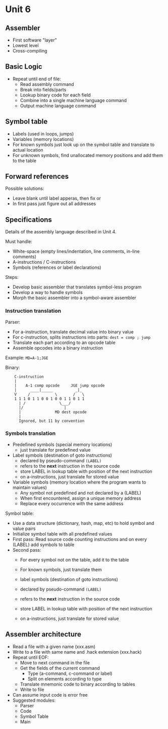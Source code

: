 # Unit 6

## Assembler

- First software "layer"
- Lowest level
- Cross-compiling

## Basic Logic

- Repeat until end of file:
    - Read assembly command
    - Break into fields/parts
    - Lookup binary code for each field
    - Combine into a single machine language command
    - Output machine language command

## Symbol table

- Labels (used in loops, jumps)
- Variables (memory locations)
- For known symbols just look up on the symbol table and translate to actual location
- For unknown symbols, find unallocated memory positions and add them to the table

## Forward references

Possible solutions:
- Leave blank until label apperas, then fix or
- In first pass just figure out all addresses

## Specifications

Details of the assembly language described in Unit 4.

Must handle:
- White-space (empty lines/indentation, line comments, in-line comments)
- A-instructions / C-instructions
- Symbols (references or label declarations)

Steps:
- Develop basic assembler that translates symbol-less program
- Develop a way to handle symbols
- Morph the basic assembler into a symbol-aware assembler

### Instruction translation

Parser:
- For a-instruction, translate decimal value into binary value
- For c-instruction, splits instructions into parts: `dest = comp ; jump`
- Translate each part according to an opcode table
- Assemble opcodes into a binary instruction

Example: `MD=A-1;JGE`

Binary:
```
    C-instruction
    |
    |    A-1 comp opcode     JGE jump opcode
    |      ____|_____          _|_
    V     /           \       /   \
    1 1 1 0 1 1 0 0 1 0 0 1 1 0 1 1
      | /               \___/
      |/                  |
      |               MD dest opcode
      |
      Ignored, but 11 by convention
```

### Symbols translation

- Predefined symbols (special memory locations)
    - just translate for predefined value
- Label symbols (destination of goto instructions)
    - declared by pseudo-command `(LABEL)`
    - refers to the **next** instruction in the source code
    - store LABEL in lookup table with position of the next instruction
    - on a-instructions, just translate for stored value
- Variable symbols (memory location where the program wants to maintain values)
    - Any symbol not predefined and not declared by a (LABEL)
    - When first encountered, assign a unique memory address
    - Replace every occurrence with the same address

Symbol table:
- Use a data structure (dictionary, hash, map, etc) to hold symbol and value pairs
- Initialize symbol table with all predefined values
- First pass: Read source code counting instructions and on every (LABEL) add symbols to table
- Second pass:
    - For every symbol not on the table, add it to the table
    - For known symbols, just translate them

    - label symbols (destination of goto instructions)
    - declared by pseudo-command `(LABEL)`
    - refers to the **next** instruction in the source code
    - store LABEL in lookup table with position of the next instruction
    - on a-instructions, just translate for stored value

## Assembler architecture

- Read a file with a given name (xxx.asm)
- Write to a file with same name and .hack extension (xxx.hack)
- Repeat until EOF:
    - Move to next command in the file
    - Get the fields of the current command
        - Type (a-command, c-command or
        label)
        - Split on elements according to type
    - Translate mnemonic code to binary according to tables
    - Write to file
- Can assume input code is error free
- Suggested modules:
    - Parser
    - Code
    - Symbol Table
    - Main

